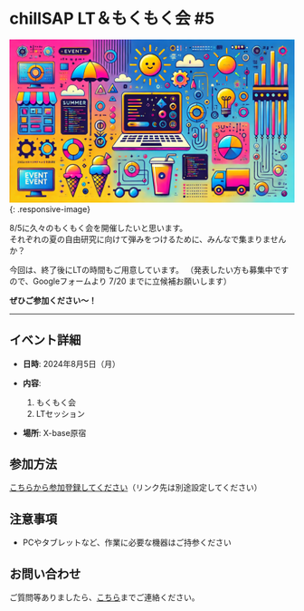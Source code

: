 # chillSAP LT＆もくもく会 #5
![chillSAP LT＆もくもく会 #5](event20240805.jpg){: .responsive-image}

8/5に久々のもくもく会を開催したいと思います。  
それぞれの夏の自由研究に向けて弾みをつけるために、みんなで集まりませんか？

今回は、終了後にLTの時間もご用意しています。
（発表したい方も募集中ですので、Googleフォームより 7/20 までに立候補お願いします）

**ぜひご参加ください～！**

---

## イベント詳細

- **日時**: 2024年8月5日（月）
- **内容**: 
  1. もくもく会
  2. LTセッション
 
- **場所**: X-base原宿

## 参加方法

[こちらから参加登録してください](#)（リンク先は別途設定してください）

## 注意事項

- PCやタブレットなど、作業に必要な機器はご持参ください

## お問い合わせ

ご質問等ありましたら、[こちら](#)までご連絡ください。
